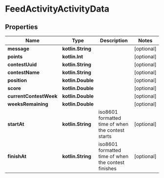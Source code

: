 
# FeedActivityActivityData

## Properties
Name | Type | Description | Notes
------------ | ------------- | ------------- | -------------
**message** | **kotlin.String** |  |  [optional]
**points** | **kotlin.Int** |  |  [optional]
**contestUuid** | **kotlin.String** |  |  [optional]
**contestName** | **kotlin.String** |  |  [optional]
**position** | **kotlin.Double** |  |  [optional]
**score** | **kotlin.Double** |  |  [optional]
**currentContestWeek** | **kotlin.Double** |  |  [optional]
**weeksRemaining** | **kotlin.Double** |  |  [optional]
**startAt** | **kotlin.String** | iso8601 formatted time of when the contest starts |  [optional]
**finishAt** | **kotlin.String** | iso8601 formatted time of when the contest finishes |  [optional]



